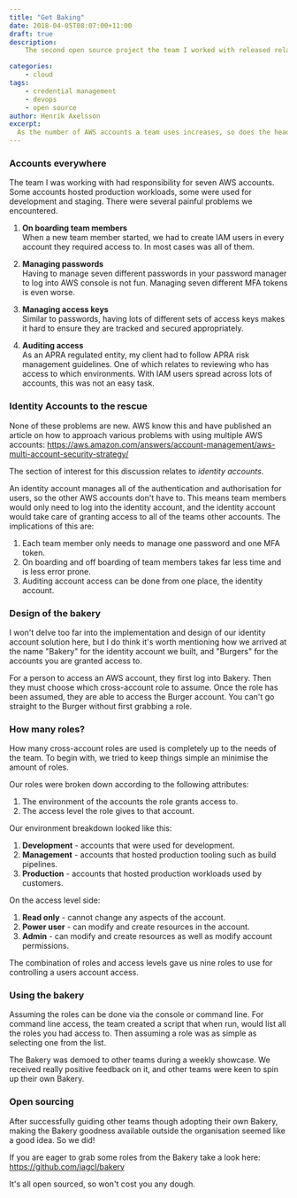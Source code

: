 ```yaml
---
title: "Get Baking"
date: 2018-04-05T08:07:00+11:00
draft: true
description:
    The second open source project the team I worked with released related to credential management for users in AWS. Read on to find out what it's all about!

categories:
    - cloud
tags:
    - credential management
    - devops
    - open source
author: Henrik Axelsson
excerpt:
  As the number of AWS accounts a team uses increases, so does the headache of access and credential management. Identity accounts can help. We called ours Bakery.
---
```



### Accounts everywhere

The team I was working with had responsibility for seven AWS accounts. Some accounts hosted production workloads, some were used for development and staging. There were several painful problems we encountered.

1. **On boarding team members**  
When a new team member started, we had to create IAM users in every account they required access to. In most cases was all of them.

1. **Managing passwords**  
Having to manage seven different passwords in your password manager to log into AWS console is not fun. Managing seven different MFA tokens is even worse.

1. **Managing access keys**  
Similar to passwords, having lots of different sets of access keys makes it hard to ensure they are tracked and secured appropriately.

1. **Auditing access**  
As an APRA regulated entity, my client had to follow APRA risk management guidelines. One of which relates to reviewing who has access to which environments. With IAM users spread across lots of accounts, this was not an easy task.

### Identity Accounts to the rescue

None of these problems are new. AWS know this and have published an article on how to approach various problems with using multiple AWS accounts: https://aws.amazon.com/answers/account-management/aws-multi-account-security-strategy/

The section of interest for this discussion relates to _identity accounts_.

An identity account manages all of the authentication and authorisation for users, so the other AWS accounts don't have to. This means team members would only need to log into the identity account, and the identity account would take care of granting access to all of the teams other accounts. The implications of this are:

1. Each team member only needs to manage one password and one MFA token.
1. On boarding and off boarding of team members takes far less time and is less error prone.
1. Auditing account access can be done from one place, the identity account.

### Design of the bakery

I won't delve too far into the implementation and design of our identity account solution here, but I do think it's worth mentioning how we arrived at the name "Bakery" for the identity account we built, and "Burgers" for the accounts you are granted access to.

For a person to access an AWS account, they first log into Bakery. Then they must choose which cross-account role to assume. Once the role has been assumed, they are able to access the Burger account. You can't go straight to the Burger without first grabbing a role.

### How many roles?

How many cross-account roles are used is completely up to the needs of the team. To begin with, we tried to keep things simple an minimise the amount of roles.

Our roles were broken down according to the following attributes:

 1. The environment of the accounts the role grants access to.
 1. The access level the role gives to that account.

Our environment breakdown looked like this:

1. **Development** - accounts that were used for development.
1. **Management** - accounts that hosted production tooling such as build pipelines.
1. **Production** - accounts that hosted production workloads used by customers.

On the access level side:

1. **Read only** - cannot change any aspects of the account.
1. **Power user** - can modify and create resources in the account.
1. **Admin** - can modify and create resources as well as modify account permissions.

The combination of roles and access levels gave us nine roles to use for controlling a users account access.

### Using the bakery

Assuming the roles can be done via the console or command line. For command line access, the team created a script that when run, would list all the roles you had access to. Then assuming a role was as simple as selecting one from the list.

The Bakery was demoed to other teams during a weekly showcase. We received really positive feedback on it, and other teams were keen to spin up their own Bakery.

### Open sourcing

After successfully guiding other teams though adopting their own Bakery, making the Bakery goodness available outside the organisation seemed like a good idea. So we did!

If you are eager to grab some roles from the Bakery take a look here: https://github.com/iagcl/bakery

It's all open sourced, so won't cost you any dough.
